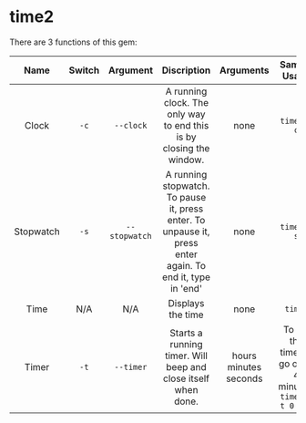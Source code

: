 time2
=====

There are 3 functions of this gem:

Name|Switch|Argument|Discription|Arguments|Sample Usage|
:--:|:----:|:------:|:---------:|:-------:|:----------:|
Clock|`-c`|`--clock`|A running clock. The only way to end this is by closing the window.|none|`time2 -c`
Stopwatch|`-s`|`--stopwatch`|A running stopwatch. To pause it, press enter. To unpause it, press enter again. To end it, type in 'end'|none|`time2 -s`|
Time|N/A|N/A|Displays the time|none|`time2`|
Timer|`-t`|`--timer`|Starts a running timer. Will beep and close itself when done.|hours minutes seconds|To set the timer to go off in 4 minutes: `time2 -t 0 4 0`|
